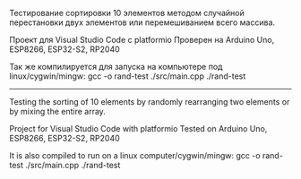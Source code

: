 Тестирование сортировки 10 элементов методом случайной перестановки двух элементов или перемешиванием всего массива.

Проект для Visual Studio Code с platformio
Проверен на Arduino Uno, ESP8266, ESP32-S2, RP2040

Так же компилируется для запуска на компьютере под linux/cygwin/mingw:
gcc -o rand-test ./src/main.cpp
./rand-test

------------------------------------------------------------------------------------------------------------------------
Testing the sorting of 10 elements by randomly rearranging two elements or by mixing the entire array.

Project for Visual Studio Code with platformio
Tested on Arduino Uno, ESP8266, ESP32-S2, RP2040

It is also compiled to run on a linux computer/cygwin/mingw:
gcc -o rand-test ./src/main.cpp
./rand-test
